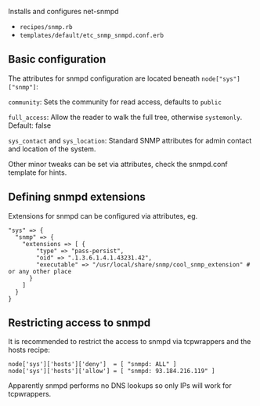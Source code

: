 Installs and configures net-snmpd

* `recipes/snmp.rb`
* `templates/default/etc_snmp_snmpd.conf.erb`

## Basic configuration

The attributes for snmpd configuration are located beneath `node["sys"]["snmp"]`:

`community`:
Sets the community for read access, defaults to `public`

`full_access`:
Allow the reader to walk the full tree, otherwise `systemonly`. Default: false

`sys_contact` and `sys_location`:
Standard SNMP attributes for admin contact and location of the system.

Other minor tweaks can be set via attributes, check the snmpd.conf template for hints.

## Defining snmpd extensions

Extensions for snmpd can be configured via attributes, eg. 

```
"sys" => {
  "snmp" => {
    "extensions => [ {
        "type" => "pass-persist",
        "oid" => ".1.3.6.1.4.1.43231.42",
        "executable" => "/usr/local/share/snmp/cool_snmp_extension" # or any other place
      }
    ]
  }
}
```

## Restricting access to snmpd

It is recommended to restrict the access to snmpd via tcpwrappers and the hosts recipe:

```
node['sys']['hosts']['deny']  = [ "snmpd: ALL" ]
node['sys']['hosts']['allow'] = [ "snmpd: 93.184.216.119" ]
```

Apparently snmpd performs no DNS lookups so only IPs will work for tcpwrappers.

